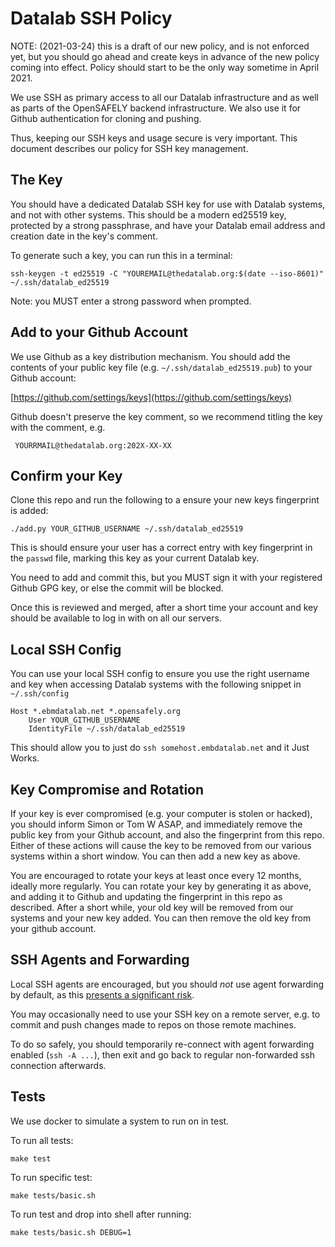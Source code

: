 # Datalab SSH Policy

NOTE: (2021-03-24) this is a draft of our new policy, and is not enforced yet,
but you should go ahead and create keys in advance of the new policy coming
into effect. Policy should start to be the only way sometime in April 2021.

We use SSH as primary access to all our Datalab infrastructure and as well as
parts of the OpenSAFELY backend infrastructure. We also use it for Github
authentication for cloning and pushing. 

Thus, keeping our SSH keys and usage secure is very important. This document
describes our policy for SSH key management.


## The Key

You should have a dedicated Datalab SSH key for use with Datalab systems, and
not with other systems. This should be a modern ed25519 key, protected by
a strong passphrase, and have your Datalab email address and creation date in
the key's comment.

To generate such a key, you can run this in a terminal:

    ssh-keygen -t ed25519 -C "YOUREMAIL@thedatalab.org:$(date --iso-8601)" ~/.ssh/datalab_ed25519

Note: you MUST enter a strong password when prompted.


## Add to your Github Account

We use Github as a key distribution mechanism. You should add the contents of
your public key file (e.g. `~/.ssh/datalab_ed25519.pub`) to your Github
account:

[https://github.com/settings/keys](https://github.com/settings/keys)

Github doesn't preserve the key comment, so we recommend titling the key with
the comment, e.g.

     YOURRMAIL@thedatalab.org:202X-XX-XX


## Confirm your Key

Clone this repo and run the following to a ensure your new keys fingerprint is
added:

    ./add.py YOUR_GITHUB_USERNAME ~/.ssh/datalab_ed25519

This is should ensure your user has a correct entry with key fingerprint in the
`passwd` file, marking this key as your current Datalab key.

You need to add and commit this, but you MUST sign it with your registered
Github GPG key, or else the commit will be blocked.

Once this is reviewed and merged, after a short time your account and key
should be available to log in with on all our servers.


## Local SSH Config

You can use your local SSH config to ensure you use the right username and key when
accessing Datalab systems with the following snippet in `~/.ssh/config`


```
Host *.ebmdatalab.net *.opensafely.org
    User YOUR_GITHUB_USERNAME
    IdentityFile ~/.ssh/datalab_ed25519
```

This should allow you to just do `ssh somehost.embdatalab.net` and it Just Works.


## Key Compromise and Rotation

If your key is ever compromised (e.g. your computer is stolen or hacked), you
should inform Simon or Tom W ASAP, and immediately remove the public key from
your Github account, and also the fingerprint from this repo. Either of these
actions will cause the key to be removed from our various systems within
a short window. You can then add a new key as above.


You are encouraged to rotate your keys at least once every 12 months, ideally
more regularly.  You can rotate your key by generating it as above, and adding
it to Github and updating the fingerprint in this repo as described. After
a short while, your old key will be removed from our systems and your new key added.
You can then remove the old key from your github account.


## SSH Agents and Forwarding

Local SSH agents are encouraged, but you should *not* use agent forwarding by
default, as this [presents a significant
risk](https://smallstep.com/blog/ssh-agent-explained/#agent-forwarding-comes-with-a-risk).

You may occasionally need to use your SSH key on a remote server, e.g. to
commit and push changes made to repos on those remote machines.

To do so safely, you should temporarily re-connect with agent forwarding
enabled (`ssh -A ...`), then exit and go back to regular non-forwarded ssh
connection afterwards.


## Tests


We use docker to simulate a system to run on in test.

To run all tests:

    make test

To run specific test:

    make tests/basic.sh

To run test and drop into shell after running:

    make tests/basic.sh DEBUG=1
